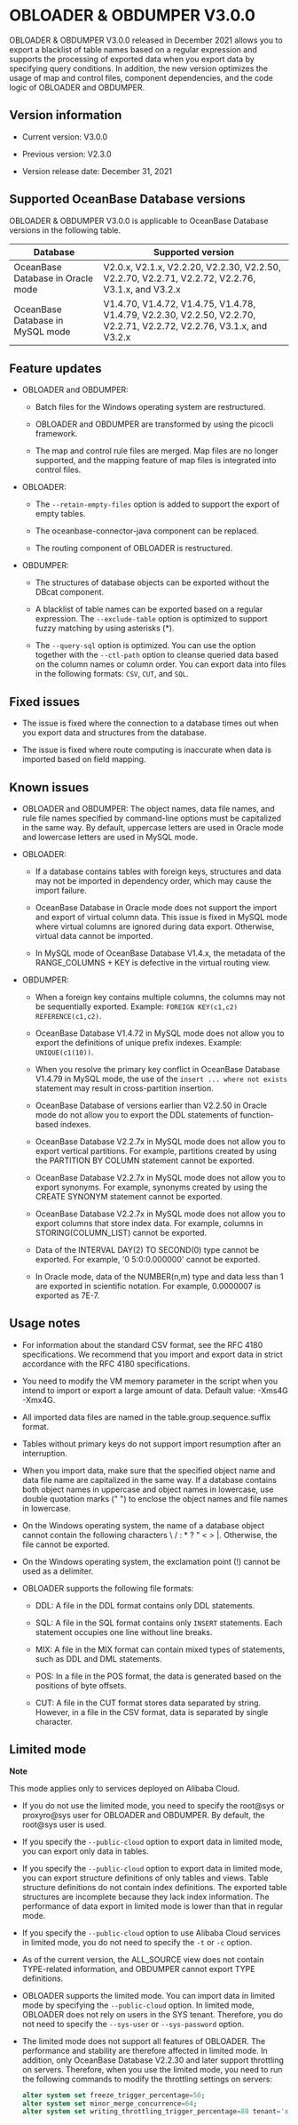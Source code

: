 OBLOADER \& OBDUMPER V3.0.0 
================================================

OBLOADER \& OBDUMPER V3.0.0 released in December 2021 allows you to export a blacklist of table names based on a regular expression and supports the processing of exported data when you export data by specifying query conditions. In addition, the new version optimizes the usage of map and control files, component dependencies, and the code logic of OBLOADER and OBDUMPER. 

Version information 
----------------------------------------

* Current version: V3.0.0

  

* Previous version: V2.3.0

  

* Version release date: December 31, 2021

  




Supported OceanBase Database versions 
----------------------------------------------------------

OBLOADER \& OBDUMPER V3.0.0 is applicable to OceanBase Database versions in the following table. 


|           **Database**            |                                                 **Supported version**                                                 |
|-----------------------------------|-----------------------------------------------------------------------------------------------------------------------|
| OceanBase Database in Oracle mode | V2.0.x, V2.1.x, V2.2.20, V2.2.30, V2.2.50, V2.2.70, V2.2.71, V2.2.72, V2.2.76, V3.1.x, and V3.2.x                     |
| OceanBase Database in MySQL mode  | V1.4.70, V1.4.72, V1.4.75, V1.4.78, V1.4.79, V2.2.30, V2.2.50, V2.2.70, V2.2.71, V2.2.72, V2.2.76, V3.1.x, and V3.2.x |



Feature updates 
------------------------------------

* OBLOADER and OBDUMPER:

  * Batch files for the Windows operating system are restructured.

    
  
  * OBLOADER and OBDUMPER are transformed by using the picocli framework.

    
  
  * The map and control rule files are merged. Map files are no longer supported, and the mapping feature of map files is integrated into control files.

    
  

  

* OBLOADER:

  * The `--retain-empty-files` option is added to support the export of empty tables.

    
  
  * The oceanbase-connector-java component can be replaced.

    
  
  * The routing component of OBLOADER is restructured.

    
  

  

* OBDUMPER:

  * The structures of database objects can be exported without the DBcat component.

    
  
  * A blacklist of table names can be exported based on a regular expression. The `--exclude-table` option is optimized to support fuzzy matching by using asterisks (\*).

    
  
  * The `--query-sql` option is optimized. You can use the option together with the `--ctl-path` option to cleanse queried data based on the column names or column order. You can export data into files in the following formats: `CSV`, `CUT`, and `SQL`.

    
  

  




Fixed issues 
---------------------------------

* The issue is fixed where the connection to a database times out when you export data and structures from the database.

  

* The issue is fixed where route computing is inaccurate when data is imported based on field mapping.

  




Known issues 
---------------------------------

* OBLOADER and OBDUMPER: The object names, data file names, and rule file names specified by command-line options must be capitalized in the same way. By default, uppercase letters are used in Oracle mode and lowercase letters are used in MySQL mode.

  

* OBLOADER:

  * If a database contains tables with foreign keys, structures and data may not be imported in dependency order, which may cause the import failure.

    
  
  * OceanBase Database in Oracle mode does not support the import and export of virtual column data. This issue is fixed in MySQL mode where virtual columns are ignored during data export. Otherwise, virtual data cannot be imported.

    
  
  * In MySQL mode of OceanBase Database V1.4.x, the metadata of the RANGE_COLUMNS + KEY is defective in the virtual routing view.

    
  

  

* OBDUMPER:

  * When a foreign key contains multiple columns, the columns may not be sequentially exported. Example: `FOREIGN KEY(c1,c2) REFERENCE(c1,c2)`.

    
  
  * OceanBase Database V1.4.72 in MySQL mode does not allow you to export the definitions of unique prefix indexes. Example: `UNIQUE(c1(10))`.

    
  
  * When you resolve the primary key conflict in OceanBase Database V1.4.79 in MySQL mode, the use of the `insert ... where not exists` statement may result in cross-partition insertion.

    
  
  * OceanBase Database of versions earlier than V2.2.50 in Oracle mode do not allow you to export the DDL statements of function-based indexes.

    
  
  * OceanBase Database V2.2.7x in MySQL mode does not allow you to export vertical partitions. For example, partitions created by using the PARTITION BY COLUMN statement cannot be exported.

    
  
  * OceanBase Database V2.2.7x in MySQL mode does not allow you to export synonyms. For example, synonyms created by using the CREATE SYNONYM statement cannot be exported.

    
  
  * OceanBase Database V2.2.7x in MySQL mode does not allow you to export columns that store index data. For example, columns in STORING(COLUMN_LIST) cannot be exported.

    
  
  * Data of the INTERVAL DAY(2) TO SECOND(0) type cannot be exported. For example, '0 5:0:0.000000' cannot be exported.

    
  
  * In Oracle mode, data of the NUMBER(n,m) type and data less than 1 are exported in scientific notation. For example, 0.0000007 is exported as 7E-7.

    
  

  




Usage notes 
--------------------------------

* For information about the standard CSV format, see the RFC 4180 specifications. We recommend that you import and export data in strict accordance with the RFC 4180 specifications.

  

* You need to modify the VM memory parameter in the script when you intend to import or export a large amount of data. Default value: -Xms4G -Xmx4G.

  

* All imported data files are named in the table.group.sequence.suffix format.

  

* Tables without primary keys do not support import resumption after an interruption.

  

* When you import data, make sure that the specified object name and data file name are capitalized in the same way. If a database contains both object names in uppercase and object names in lowercase, use double quotation marks (" ") to enclose the object names and file names in lowercase.

  

* On the Windows operating system, the name of a database object cannot contain the following characters \\ / : \* ? " \< \> \|. Otherwise, the file cannot be exported.

  

* On the Windows operating system, the exclamation point (!) cannot be used as a delimiter.

  

* OBLOADER supports the following file formats:

  * DDL: A file in the DDL format contains only DDL statements.

    
  
  * SQL: A file in the SQL format contains only `INSERT` statements. Each statement occupies one line without line breaks.

    
  
  * MIX: A file in the MIX format can contain mixed types of statements, such as DDL and DML statements.

    
  
  * POS: In a file in the POS format, the data is generated based on the positions of byte offsets.

    
  
  * CUT: A file in the CUT format stores data separated by string. However, in a file in the CSV format, data is separated by single character.

    
  

  




Limited mode 
---------------------------------

**Note**

This mode applies only to services deployed on Alibaba Cloud.

* If you do not use the limited mode, you need to specify the root@sys or proxyro@sys user for OBLOADER and OBDUMPER. By default, the root@sys user is used.

  

* If you specify the `--public-cloud` option to export data in limited mode, you can export only data in tables.

  

* If you specify the `--public-cloud` option to export data in limited mode, you can export structure definitions of only tables and views. Table structure definitions do not contain index definitions. The exported table structures are incomplete because they lack index information. The performance of data export in limited mode is lower than that in regular mode.

  

* If you specify the `--public-cloud` option to use Alibaba Cloud services in limited mode, you do not need to specify the `-t` or `-c` option.

  

* As of the current version, the ALL_SOURCE view does not contain TYPE-related information, and OBDUMPER cannot export TYPE definitions.

  

* OBLOADER supports the limited mode. You can import data in limited mode by specifying the `--public-cloud` option. In limited mode, OBLOADER does not rely on users in the SYS tenant. Therefore, you do not need to specify the `--sys-user` or `--sys-password` option.

  

* The limited mode does not support all features of OBLOADER. The performance and stability are therefore affected in limited mode. In addition, only OceanBase Database V2.2.30 and later support throttling on servers. Therefore, when you use the limited mode, you need to run the following commands to modify the throttling settings on servers:

  ```sql
  alter system set freeze_trigger_percentage=50;
  alter system set minor_merge_concurrence=64;
  alter system set writing_throttling_trigger_percentage=80 tenant='xxx';
  ```

  



